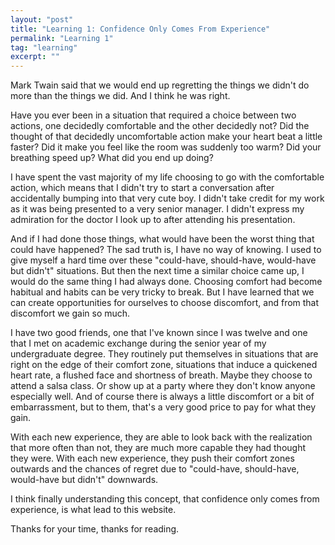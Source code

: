 ```yaml
---
layout: "post"
title: "Learning 1: Confidence Only Comes From Experience"
permalink: "Learning 1"
tag: "learning"
excerpt: ""
---
```


Mark Twain said that we would end up regretting the things we didn't do more than the things we did. And I think he was right. 

Have you ever been in a situation that required a choice between two actions, one decidedly comfortable and the other decidedly not? Did the thought of that decidedly uncomfortable action make your heart beat a little faster? Did it make you feel like the room was suddenly too warm? Did your breathing speed up? What did you end up doing? 

I have spent the vast majority of my life choosing to go with the comfortable action, which means that I didn't try to start a conversation after accidentally bumping into that very cute boy. 
I didn't take credit for my work as it was being presented to a very senior manager. 
I didn't express my admiration for the doctor I look up to after attending his presentation. 

And if I had done those things, what would have been the worst thing that could have happened? The sad truth is, I have no way of knowing. I used to give myself a hard time over these "could-have, should-have, would-have but didn't" situations. But then the next time a similar choice came up, I would do the same thing I had always done. Choosing comfort had become habitual and habits can be very tricky to break. But I have learned that we can create opportunities for ourselves to choose discomfort, and from that discomfort we gain so much.

I have two good friends, one that I've known since I was twelve and one that I met on academic exchange during the senior year of my undergraduate degree. They routinely put themselves in situations that are right on the edge of their comfort zone, situations that induce a quickened heart rate, a flushed face and shortness of breath. Maybe they choose to attend a salsa class. Or show up at a party where they don't know anyone especially well. And of course there is always a little discomfort or a bit of embarrassment, but to them, that's a very good price to pay for what they gain. 

With each new experience, they are able to look back with the realization that more often than not, they are much more capable they had thought they were. With each new experience, they push their comfort zones outwards and the chances of regret due to "could-have, should-have, would-have but didn't" downwards. 

I think finally understanding this concept, that confidence only comes from experience, is what lead to this website. 

Thanks for your time, thanks for reading.